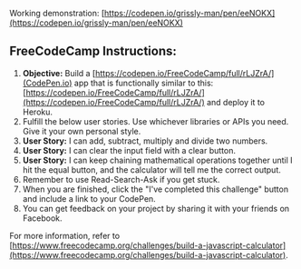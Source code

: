 Working demonstration: [https://codepen.io/grissly-man/pen/eeNOKX](https://codepen.io/grissly-man/pen/eeNOKX)

## FreeCodeCamp Instructions:
1. **Objective:** Build a [https://codepen.io/FreeCodeCamp/full/rLJZrA/](CodePen.io) app that is functionally similar to this: [https://codepen.io/FreeCodeCamp/full/rLJZrA/](https://codepen.io/FreeCodeCamp/full/rLJZrA/) and deploy it to Heroku.
2. Fulfill the below user stories. Use whichever libraries or APIs you need. Give it your own personal style.
3. **User Story:** I can add, subtract, multiply and divide two numbers.
4. **User Story:** I can clear the input field with a clear button.
5. **User Story:** I can keep chaining mathematical operations together until I hit the equal button, and the calculator will tell me the correct output.
6. Remember to use Read-Search-Ask if you get stuck.
7. When you are finished, click the "I've completed this challenge" button and include a link to your CodePen.
8. You can get feedback on your project by sharing it with your friends on Facebook.

For more information, refer to [https://www.freecodecamp.org/challenges/build-a-javascript-calculator](https://www.freecodecamp.org/challenges/build-a-javascript-calculator).
